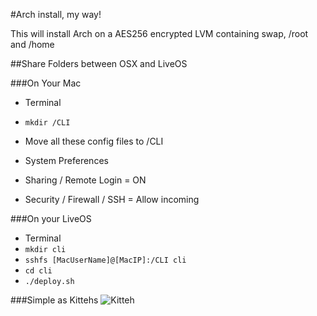 #Arch install, my way!

This will install Arch on a AES256 encrypted LVM
containing swap, /root and /home

##Share Folders between OSX and LiveOS

###On Your Mac

* Terminal
 * `mkdir /CLI`
* Move all these config files to /CLI
 
*  System Preferences
 * Sharing / Remote Login = ON
 * Security / Firewall / SSH = Allow incoming
    
###On your LiveOS

* Terminal
 * `mkdir cli`
 * `sshfs [MacUserName]@[MacIP]:/CLI cli`
 * `cd cli`
 * `./deploy.sh`
 
###Simple as Kittehs
 ![Kitteh](http://i296.photobucket.com/albums/mm188/Eternityheart/kitteh.jpg)
